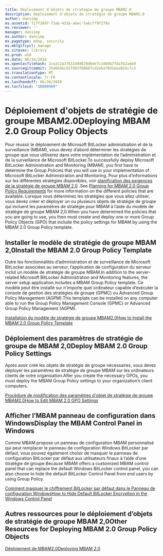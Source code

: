 ```yaml
---
title: Déploiement d'objets de stratégie de groupe MBAM2.0
description: Déploiement d'objets de stratégie de groupe MBAM2.0
author: dansimp
ms.assetid: f17f3897-73ab-431b-a6ec-5a6cff9f279a
ms.reviewer: ''
manager: dansimp
ms.author: dansimp
ms.pagetype: mdop, security
ms.mktglfcycl: manage
ms.sitesec: library
ms.prod: w10
ms.date: 06/16/2016
ms.openlocfilehash: 1ce2c2a37631d9d678d6de7c1d66b7fdafb2ade9
ms.sourcegitcommit: 354664bc527d93f80687cd2eba70d1eea024c7c3
ms.translationtype: MT
ms.contentlocale: fr-FR
ms.lasthandoff: 06/26/2020
ms.locfileid: "10809989"
---
```

# <span data-ttu-id="03eac-103">Déploiement d'objets de stratégie de groupe MBAM2.0</span><span class="sxs-lookup"><span data-stu-id="03eac-103">Deploying MBAM 2.0 Group Policy Objects</span></span>


<span data-ttu-id="03eac-104">Pour réussir le déploiement de Microsoft BitLocker administration et de la surveillance (MBAM), vous devez d’abord déterminer les stratégies de groupe que vous utiliserez dans votre implémentation de l’administration et de la surveillance de Microsoft BitLocker.</span><span class="sxs-lookup"><span data-stu-id="03eac-104">To successfully deploy Microsoft BitLocker Administration and Monitoring (MBAM), you first have to determine the Group Policies that you will use in your implementation of Microsoft BitLocker Administration and Monitoring.</span></span> <span data-ttu-id="03eac-105">Pour plus d’informations sur les différentes stratégies disponibles, voir [planification des exigences de la stratégie de groupe MBAM 2,0](planning-for-mbam-20-group-policy-requirements-mbam-2.md) .</span><span class="sxs-lookup"><span data-stu-id="03eac-105">See [Planning for MBAM 2.0 Group Policy Requirements](planning-for-mbam-20-group-policy-requirements-mbam-2.md) for more information on the different policies that are available.</span></span> <span data-ttu-id="03eac-106">Lorsque vous déterminez les stratégies que vous allez utiliser, vous devez créer et déployer un ou plusieurs objets de stratégie de groupe qui incluent les paramètres de stratégie pour MBAM à l’aide du modèle de stratégie de groupe MBAM 2,0.</span><span class="sxs-lookup"><span data-stu-id="03eac-106">When you have determined the policies that you are going to use, you then must create and deploy one or more Group Policy Objects (GPO) that include the policy settings for MBAM by using the MBAM 2.0 Group Policy template.</span></span>

## <span data-ttu-id="03eac-107">Installer le modèle de stratégie de groupe MBAM 2,0</span><span class="sxs-lookup"><span data-stu-id="03eac-107">Install the MBAM 2.0 Group Policy Template</span></span>


<span data-ttu-id="03eac-108">Outre les fonctionnalités d’administration et de surveillance de Microsoft BitLocker associées au serveur, l’application de configuration du serveur inclut un modèle de stratégie de groupe MBAM.</span><span class="sxs-lookup"><span data-stu-id="03eac-108">In addition to the server-related Microsoft BitLocker Administration and Monitoring features, the server setup application includes a MBAM Group Policy template.</span></span> <span data-ttu-id="03eac-109">Ce modèle peut être installé sur n’importe quel ordinateur capable d’exécuter la console de gestion des stratégies de groupe (GPMC) ou Advanced Group Policy Management (AGPM).</span><span class="sxs-lookup"><span data-stu-id="03eac-109">This template can be installed on any computer able to run the Group Policy Management Console (GPMC) or Advanced Group Policy Management (AGPM).</span></span>

[<span data-ttu-id="03eac-110">Installation du modèle de stratégie de groupe MBAM2.0</span><span class="sxs-lookup"><span data-stu-id="03eac-110">How to Install the MBAM 2.0 Group Policy Template</span></span>](how-to-install-the-mbam-20-group-policy-template-mbam-2.md)

## <span data-ttu-id="03eac-111">Déploiement des paramètres de stratégie de groupe de MBAM 2,0</span><span class="sxs-lookup"><span data-stu-id="03eac-111">Deploy MBAM 2.0 Group Policy Settings</span></span>


<span data-ttu-id="03eac-112">Après avoir créé les objets de stratégie de groupe nécessaires, vous devez déployer les paramètres de stratégie de groupe MBAM sur les ordinateurs clients de votre organisation.</span><span class="sxs-lookup"><span data-stu-id="03eac-112">After you create the necessary GPOs, you must deploy the MBAM Group Policy settings to your organization’s client computers.</span></span>

[<span data-ttu-id="03eac-113">Procédure de modification des paramètres d'objet de stratégie de groupe MBAM2.0</span><span class="sxs-lookup"><span data-stu-id="03eac-113">How to Edit MBAM 2.0 GPO Settings</span></span>](how-to-edit-mbam-20-gpo-settings-mbam-2.md)

## <span data-ttu-id="03eac-114">Afficher l’MBAM panneau de configuration dans Windows</span><span class="sxs-lookup"><span data-stu-id="03eac-114">Display the MBAM Control Panel in Windows</span></span>


<span data-ttu-id="03eac-115">Comme MBAM propose un panneau de configuration MBAM personnalisé qui peut remplacer le panneau de configuration Windows BitLocker par défaut, vous pouvez également choisir de masquer le panneau de configuration BitLocker par défaut aux utilisateurs finaux à l’aide d’une stratégie de groupe.</span><span class="sxs-lookup"><span data-stu-id="03eac-115">Because MBAM offers a customized MBAM control panel that can replace the default Windows BitLocker control panel, you can also choose to hide the default BitLocker Control Panel from end users by using Group Policy.</span></span>

[<span data-ttu-id="03eac-116">Comment masquer le chiffrement BitLocker par défaut dans le Panneau de configuration Windows</span><span class="sxs-lookup"><span data-stu-id="03eac-116">How to Hide Default BitLocker Encryption in the Windows Control Panel</span></span>](how-to-hide-default-bitlocker-encryption-in-the-windows-control-panel-mbam-2.md)

## <span data-ttu-id="03eac-117">Autres ressources pour le déploiement d’objets de stratégie de groupe MBAM 2,0</span><span class="sxs-lookup"><span data-stu-id="03eac-117">Other Resources for Deploying MBAM 2.0 Group Policy Objects</span></span>


[<span data-ttu-id="03eac-118">Déploiement de MBAM2.0</span><span class="sxs-lookup"><span data-stu-id="03eac-118">Deploying MBAM 2.0</span></span>](deploying-mbam-20-mbam-2.md)

 

 





